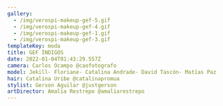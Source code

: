 ```yaml
---
gallery:
  - /img/verospi-makeup-gef-5.gif
  - /img/verospi-makeup-gef-4.gif
  - /img/verospi-makeup-gef-1.gif
  - /img/verospi-makeup-gef-3.gif
templateKey: moda
title: GEF ÍNDIGOS
date: 2022-01-04T01:43:29.557Z
camera: Carlos Ocampo @caofotografo
model: Jekill- Floriane- Catalina Andrade- David Tascón- Matías Paz
hair: Catalina Uribe @catalinapromua
stylist: Gerson Aguilar @justgerson
artDirector: Amalia Restrepo @amaliarestrepo
---
```

